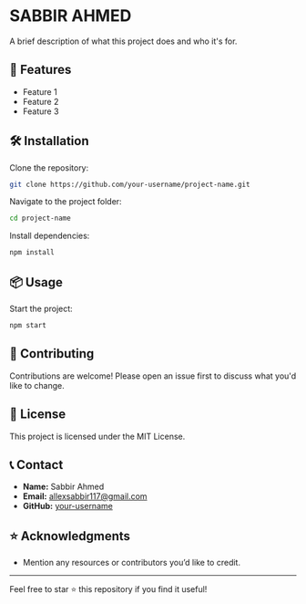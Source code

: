# SABBIR AHMED

A brief description of what this project does and who it's for.

## 🚀 Features
- Feature 1
- Feature 2
- Feature 3

## 🛠️ Installation

Clone the repository:
```bash
git clone https://github.com/your-username/project-name.git
```
Navigate to the project folder:
```bash
cd project-name
```
Install dependencies:
```bash
npm install
```

## 📦 Usage

Start the project:
```bash
npm start
```

## 🤝 Contributing

Contributions are welcome! Please open an issue first to discuss what you'd like to change.

## 📄 License

This project is licensed under the MIT License.

## 📞 Contact
- **Name:** Sabbir Ahmed
- **Email:** allexsabbir117@gmail.com
- **GitHub:** [your-username](https://github.com/your-username)

## ⭐ Acknowledgments
- Mention any resources or contributors you’d like to credit.

---

Feel free to star ⭐ this repository if you find it useful!
